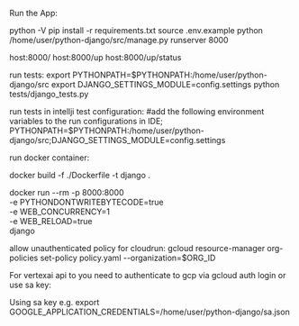 Run the App:

python -V
pip install -r requirements.txt
source .env.example
python /home/user/python-django/src/manage.py runserver 8000

host:8000/
host:8000/up
host:8000/up/status


run tests:
export PYTHONPATH=$PYTHONPATH:/home/user/python-django/src
export DJANGO_SETTINGS_MODULE=config.settings
python tests/django_tests.py

run tests in intellji test configuration:
#add the following environment variables to the run configurations in IDE;
PYTHONPATH=$PYTHONPATH:/home/user/python-django/src;DJANGO_SETTINGS_MODULE=config.settings


run docker container:

docker build -f ./Dockerfile -t django .

docker run --rm -p 8000:8000 \
  -e PYTHONDONTWRITEBYTECODE=true \
  -e WEB_CONCURRENCY=1 \
  -e WEB_RELOAD=true \
  django

allow unauthenticated policy for cloudrun:
gcloud resource-manager org-policies set-policy policy.yaml --organization=$ORG_ID

For vertexai api to you need to authenticate to gcp via gcloud auth login or use sa key:

Using sa key e.g.
export GOOGLE_APPLICATION_CREDENTIALS=/home/user/python-django/sa.json


